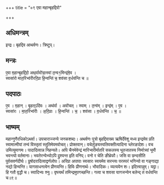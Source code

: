 +++
title = "०९ एवा महान्बृहद्दिवो"

+++
## अधिमन्त्रम्
इन्द्रः। बृहद्दिव आथर्वणः। त्रिष्टुप्।

## मन्त्रः
ए॒वा म॒हान्बृ॒हद्दि॑वो॒ अथ॒र्वावो॑च॒त्स्वां त॒न्व१॒॑मिन्द्र॑मे॒व ।  
स्वसा॑रो मात॒रिभ्व॑रीररि॒प्रा हि॒न्वन्ति॑ च॒ शव॑सा व॒र्धय॑न्ति च ॥

## पदपाठः
ए॒व । म॒हान् । बृ॒हत्ऽदि॑वः । अथ॑र्वा । अवो॑चत् । स्वाम् । त॒न्व॑म् । इन्द्र॑म् । ए॒व ।  
स्वसा॑रः । मा॒त॒रिभ्व॑रीः । अ॒रि॒प्राः । हि॒न्वन्ति॑ । च॒ । शव॑सा । व॒र्धय॑न्ति । च॒ ॥

## भाष्यम्
महान्गुणैरधिकोऽथर्वा। उपचाराज्जन्ये जनकशब्दः। अथर्वणः पुत्रो बृहद्दिवाख्य ऋषिर्देवेशु मध्य इन्द्रमेव प्रति स्वामात्मीयां तन्वं विस्तृतां स्तुतिमेवमवोचत्। प्रोक्तवान्। वचेर्लुङ्यस्यतिवक्तीत्यादिना च्लेरङादेशः। वच उमित्युमागमः। पादादित्वान्न निहन्यते। अपि चैनमेवेन्द्रं मारिभ्वरीर्मातरि सकलस्य भूतजातस्य निर्मात्र्यां भूमौ भवन्त्यो वर्तमानाः। भवतेरन्येभ्योऽपि द्रुश्यन्त इति वनिप्। वनो र चेति ङीभ्रेफौ। जसि वा छन्दसीति पुर्वसवर्णदीर्घः। प्रुषोदरादित्वाद्वर्णलोपः। अरिप्रा अपापाः स्वसारः स्वयमेव सरन्त्यः परस्परं भगिन्यो वा गङ्गाद्या नद्यो हिन्वन्ति। यागसाधनत्वेन प्रीणयन्ति। हिविः प्रीणनार्थः। भौवादिकः। व्यत्ययेन शः। इदित्त्वान्नुम्। यद्वा। हि गतौ वृद्धौ च। स्वादिभ्यः श्नुः। वृष्त्यर्थं तमिन्द्रमुपगच्छन्ति। गत्वा च शवसा यागजन्येन बलेन्द् तं वर्धयन्ति च॥९॥